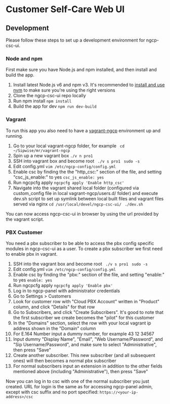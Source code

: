 # Customer Self-Care Web UI

## Development
Please follow these steps to set up a development environment for ngcp-csc-ui.

### Node and npm

First make sure you have Node.js and npm installed, and then install and build the app.

1. Install latest Node.js v6 and npm v3. It's recommended to [install and use nvm](https://github.com/creationix/nvm) to make sure you're using the right versions
1. Clone the ngcp-csc-ui repo locally
1. Run npm install
```npm install```
1. Build the app for dev
```npm run dev-build```

### Vagrant

To run this app you also need to have a [vagrant-ngcp](https://www.sipwise.org/doc/mr4.1.1/spce/ar01s04.html#_vagrant_box_for_virtualbox) environment up and running.

1. Go to your local vagrant-ngcp folder, for example
``` cd ~/Sipwise/mr/vagrant-ngcp```
1. Spin up a new vagrant box
```./v n pro1```
1. SSH into vagrant box and become root
``` ./v s pro1```
``` sudo -s```
1. Edit config.yml
```vim /etc/ngcp-config/config.yml```
1. Enable csc by finding the the "http_csc:" section of the file, and setting "csc_js_enable:" to yes
```csc_js_enable: yes```
1. Run ngcpcfg apply
```ngcpcfg apply 'Enable http_csc'```
1. Navigate into the vagrant shared local folder (configured via custom_config file in local vagrant-ngcp/users.d/ folder) and execute dev.sh script to set up symlink between local built files and vagrant files served via nginx
```cd /usr/local/devel/ngcp-csc-ui/```
``` ./dev.sh```

You can now access ngcp-csc-ui in browser by using the url provided by the vagrant script.

### PBX Customer

You need a pbx subscriber to be able to access the pbx config specific modules in ngcp-csc-ui as a user. To create a pbx subscriber we first need to enable pbx in vagrant.

1. SSH into the vagrant box and become root
``` ./v s pro1```
``` sudo -s```
1. Edit config.yml
```vim /etc/ngcp-config/config.yml```
1. Enable csc by finding the "pbx:" section of the file, and setting "enable:" to yes
```enable: yes```
1. Run ngcpcfg apply
```ngcpcfg apply 'Enable pbx'```
1. Log in to ngcp-panel with administrator credentials
1. Go to Settings > Customers
1. Look for customer row with "Cloud PBX Account" written in "Product" column, and click "Details" for that row
1. Go to Subscribers, and click "Create Subscribers". It's good to note that the first subscriber we create becomes the "pilot" for this customer
1. In the "Domains" section, select the row with your local vagrant ip address shown in the "Domain" column
1. For E.164 Number input a dummy number, for example 43 12 34567
1. Input dummy "Display Name", "Email", "Web Username/Password", and "Sip Username/Password", and make sure to select  "Administrative", then press "Save"
1. Create another subscriber. This new subscriber (and all subsequent ones) will then becomes a normal pbx subscriber
1. For normal subscribers input an extension in addition to the other fields mentioned above (including "Administrative"), then press "Save"

Now you can log in to csc with one of the normal subscriber you just created. URL for login is the same as for accessing ngcp-panel admin, except with csc suffix and no port specified:
```https://<your-ip-address>/csc```
